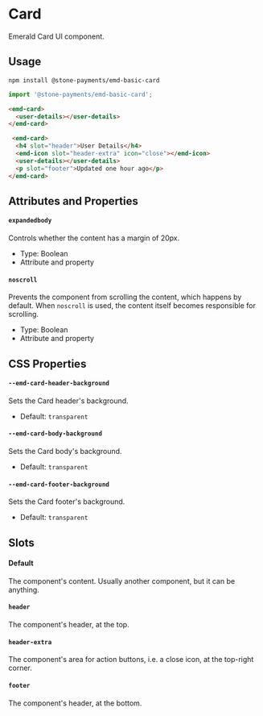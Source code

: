 # Card

Emerald Card UI component.

## Usage

```
npm install @stone-payments/emd-basic-card
```

```js
import '@stone-payments/emd-basic-card';
```

```html
<emd-card>
  <user-details></user-details>
</emd-card>

 <emd-card>
  <h4 slot="header">User Details</h4>
  <emd-icon slot="header-extra" icon="close"></emd-icon>
  <user-details></user-details>
  <p slot="footer">Updated one hour ago</p>
</emd-card>
```

## Attributes and Properties

#### `expandedbody`

Controls whether the content has a margin of 20px.

- Type: Boolean
- Attribute and property

#### `noscroll`

Prevents the component from scrolling the content, which happens by default. When `noscroll` is used, the content itself becomes responsible for scrolling.

- Type: Boolean
- Attribute and property

## CSS Properties

#### `--emd-card-header-background`

Sets the Card header's background.

- Default: `transparent`

#### `--emd-card-body-background`

Sets the Card body's background.

- Default: `transparent`

#### `--emd-card-footer-background`

Sets the Card footer's background.

- Default: `transparent`

## Slots

#### Default

The component's content. Usually another component, but it can be anything.

#### `header`

The component's header, at the top.

#### `header-extra`

The component's area for action buttons, i.e. a close icon, at the top-right corner.

#### `footer`

The component's header, at the bottom.
